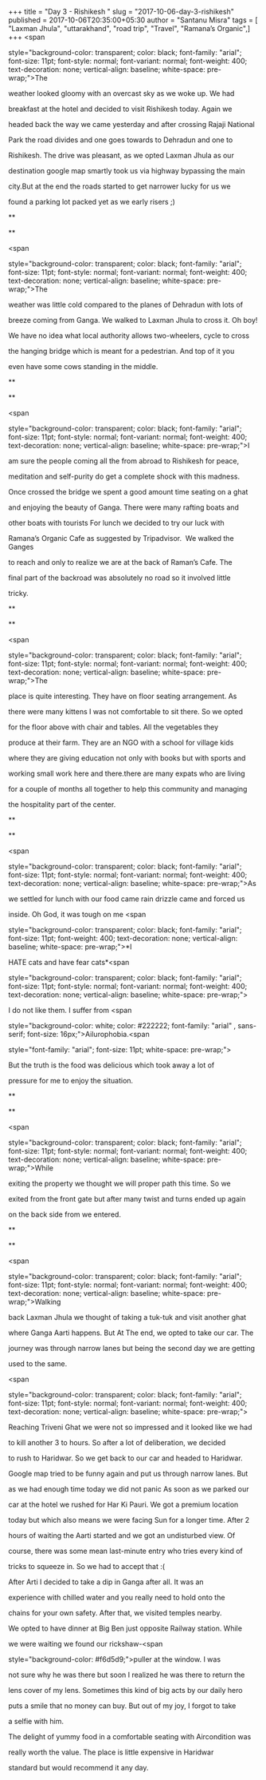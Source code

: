 +++
title = "Day 3 - Rishikesh "
slug = "2017-10-06-day-3-rishikesh"
published = 2017-10-06T20:35:00+05:30
author = "Santanu Misra"
tags = [ "Laxman Jhula", "uttarakhand", "road trip", "Travel", "Ramana’s Organic",]
+++
<span

style="background-color: transparent; color: black; font-family: &quot;arial&quot;; font-size: 11pt; font-style: normal; font-variant: normal; font-weight: 400; text-decoration: none; vertical-align: baseline; white-space: pre-wrap;">The

weather looked gloomy with an overcast sky as we woke up. We had

breakfast at the hotel and decided to visit Rishikesh today. Again we

headed back the way we came yesterday and after crossing Rajaji National

Park the road divides and one goes towards to Dehradun and one to

Rishikesh. The drive was pleasant, as we opted Laxman Jhula as our

destination google map smartly took us via highway bypassing the main

city.But at the end the roads started to get narrower lucky for us we

found a parking lot packed yet as we early risers ;)</span>



**  

**



<span

style="background-color: transparent; color: black; font-family: &quot;arial&quot;; font-size: 11pt; font-style: normal; font-variant: normal; font-weight: 400; text-decoration: none; vertical-align: baseline; white-space: pre-wrap;">The

weather was little cold compared to the planes of Dehradun with lots of

breeze coming from Ganga. We walked to Laxman Jhula to cross it. Oh boy!

We have no idea what local authority allows two-wheelers, cycle to cross

the hanging bridge which is meant for a pedestrian. And top of it you

even have some cows standing in the middle. </span>



**  

**



<span

style="background-color: transparent; color: black; font-family: &quot;arial&quot;; font-size: 11pt; font-style: normal; font-variant: normal; font-weight: 400; text-decoration: none; vertical-align: baseline; white-space: pre-wrap;">I

am sure the people coming all the from abroad to Rishikesh for peace,

meditation and self-purity do get a complete shock with this madness.

Once crossed the bridge we spent a good amount time seating on a ghat

and enjoying the beauty of Ganga. There were many rafting boats and

other boats with tourists For lunch we decided to try our luck with

Ramana’s Organic Cafe as suggested by Tripadvisor.  We walked the Ganges

to reach and only to realize we are at the back of Raman’s Cafe. The

final part of the backroad was absolutely no road so it involved little

tricky.</span>



**  

**



<span

style="background-color: transparent; color: black; font-family: &quot;arial&quot;; font-size: 11pt; font-style: normal; font-variant: normal; font-weight: 400; text-decoration: none; vertical-align: baseline; white-space: pre-wrap;">The

place is quite interesting. They have on floor seating arrangement. As

there were many kittens I was not comfortable to sit there. So we opted

for the floor above with chair and tables. All the vegetables they

produce at their farm. They are an NGO with a school for village kids

where they are giving education not only with books but with sports and

working small work here and there.there are many expats who are living

for a couple of months all together to help this community and managing

the hospitality part of the center. </span>



**  

**



<span

style="background-color: transparent; color: black; font-family: &quot;arial&quot;; font-size: 11pt; font-style: normal; font-variant: normal; font-weight: 400; text-decoration: none; vertical-align: baseline; white-space: pre-wrap;">As

we settled for lunch with our food came rain drizzle came and forced us

inside. Oh God, it was tough on me </span><span

style="background-color: transparent; color: black; font-family: &quot;arial&quot;; font-size: 11pt; font-weight: 400; text-decoration: none; vertical-align: baseline; white-space: pre-wrap;">*I

HATE cats and have fear cats*</span><span

style="background-color: transparent; color: black; font-family: &quot;arial&quot;; font-size: 11pt; font-style: normal; font-variant: normal; font-weight: 400; text-decoration: none; vertical-align: baseline; white-space: pre-wrap;">

I do not like them. I suffer from </span><span

style="background-color: white; color: #222222; font-family: &quot;arial&quot; , sans-serif; font-size: 16px;">Ailurophobia.</span><span

style="font-family: &quot;arial&quot;; font-size: 11pt; white-space: pre-wrap;">

But the truth is the food was delicious which took away a lot of

pressure for me to enjoy the situation.</span>



**  

**



<span

style="background-color: transparent; color: black; font-family: &quot;arial&quot;; font-size: 11pt; font-style: normal; font-variant: normal; font-weight: 400; text-decoration: none; vertical-align: baseline; white-space: pre-wrap;">While

exiting the property we thought we will proper path this time. So we

exited from the front gate but after many twist and turns ended up again

on the back side from we entered. </span>



**  

**



<span

style="background-color: transparent; color: black; font-family: &quot;arial&quot;; font-size: 11pt; font-style: normal; font-variant: normal; font-weight: 400; text-decoration: none; vertical-align: baseline; white-space: pre-wrap;">Walking

back Laxman Jhula we thought of taking a tuk-tuk and visit another ghat

where Ganga Aarti happens. But At The end, we opted to take our car. The

journey was through narrow lanes but being the second day we are getting

used to the same.</span>



<span

style="background-color: transparent; color: black; font-family: &quot;arial&quot;; font-size: 11pt; font-style: normal; font-variant: normal; font-weight: 400; text-decoration: none; vertical-align: baseline; white-space: pre-wrap;">  

</span>



Reaching Triveni Ghat we were not so impressed and it looked like we had

to kill another 3 to hours. So after a lot of deliberation, we decided

to rush to Haridwar. So we get back to our car and headed to Haridwar.

Google map tried to be funny again and put us through narrow lanes. But

as we had enough time today we did not panic As soon as we parked our

car at the hotel we rushed for Har Ki Pauri. We got a premium location

today but which also means we were facing Sun for a longer time. After 2

hours of waiting the Aarti started and we got an undisturbed view. Of

course, there was some mean last-minute entry who tries every kind of

tricks to squeeze in. So we had to accept that :(  



  



After Arti I decided to take a dip in Ganga after all. It was an

experience with chilled water and you really need to hold onto the

chains for your own safety. After that, we visited temples nearby.



  



We opted to have dinner at Big Ben just opposite Railway station. While

we were waiting we found our rickshaw-<span

style="background-color: #f6d5d9;">puller </span>at the window. I was

not sure why he was there but soon I realized he was there to return the

lens cover of my lens. Sometimes this kind of big acts by our daily hero

puts a smile that no money can buy. But out of my joy, I forgot to take

a selfie with him. 



  



The delight of yummy food in a comfortable seating with Aircondition was

really worth the value. The place is little expensive in Haridwar

standard but would recommend it any day.
